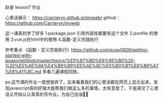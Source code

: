 赵睿 lesson7 作业

心里话展示： https://carrieryn.github.io/myweb/
github： https://github.com/Carrieryn/myweb


这一课真的学了好多
1.package.json 引用外部库都要有这个文件
2.jsonfile 的使用 
3.vue.js在html中的使用 
4.函数-定义完就执行


参考重点
《函数 - 定义完就执行》https://github.com/xugy0926/getting-started-with-javascript/blob/master/topics/%E5%87%BD%E6%95%B0%20-%20%E5%AE%9A%E4%B9%89%E5%AE%8C%E5%B0%B1%E6%89%A7%E8%A1%8C.md
多看几遍课程回放。

ps:这节课的作业一度想放弃了，后来看着我们的心里话都在网页上显示出来，发现javascript真的好强大能帮我们做这么多的事情。太有意思了。于是递交了心里话又开始认认真真的写作业。为自己加油💪❕



